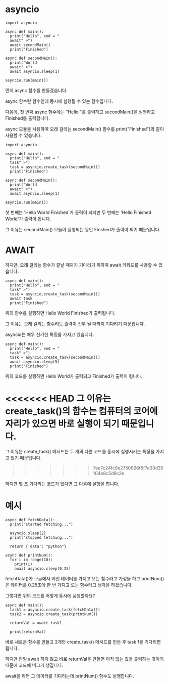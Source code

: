 # asyncio
```
import asyncio

async def main():
  print("Hello", end = "
  await" >")
  await secondMain()
  print("Finished")

async def secondMain():
  print("World
  await" >")
  await asyncio.sleep(1)

asyncio.run(main())
```

먼저 async 함수를 만들겠습니다.

async 함수란 함수인데 동시에 실행될 수 있는 함수입니다.

다음에, 첫 번째 async 함수에는 "Hello "를 출력하고 secondMain()을 실행하고 Finished를 출력합니다.

async 모듈을 사용하여 오래 걸리는 secondMain() 함수를 print("Finished")와 같이 사용할 수 있습니다.

```
import asyncio

async def main():
  print("Hello", end = "
  task" >")
  task = asyncio.create_task(secondMain())
  print("Finished")

async def secondMain():
  print("World
  await" >")
  await asyncio.sleep(1)

asyncio.run(main())
```

첫 번째는 'Hello World Finished'가 출력이 되지만 두 번째는 'Hello Finished World'가 출력이 됩니다.

그 이유는 secondMain() 모듈이 실행되는 동안 Finshed가 출력이 되기 때문입니다.

# AWAIT
하지만, 오래 걸리는 함수가 끝날 때까지 기다리기 위하여 await 키워드를 사용할 수 있습니다.

```
async def main():
  print("Hello", end = "
  task" >")
  task = asyncio.create_task(secondMain())
  await task
  print("Finished")
```

위의 함수를 실행하면 Hello World Finished가 출력됩니다.

그 이유는 오래 걸리는 함수라도 출력이 전부 될 때까지 기다리기 때문입니다.

asyncio는 매우 신기한 특징을 가지고 있습니다.

```
async def main():
  print("Hello", end = "
  task" >")
  task = asyncio.create_task(secondMain())
  await asyncio.sleep(5)
  print("Finished")
```

위의 코드를 실행하면 Hello World가 출력되고 Finished가 출력이 됩니다.

<<<<<<< HEAD
그 이유는 create_task()의 함수는 컴퓨터의 코어에 자리가 있으면 바로 실행이 되기 때문입니다.
=======
그 이유는 create_task() 메서드는 두 개의 다른 코드를 동시에 실행시키는 특징을 가지고 있기 때문입니다.
>>>>>>> 7ee7c24fc0e2750026f5f7e30d35104e8c5d9c2e

하지만 몇 초 기다리는 코드가 있다면 그 다음에 실행을 합니다.

# 예시
```
async def fetchData():
  print("started fetching...")

  asyncio.sleep(2)
  print("stopped fetching...")

  return {'data': "python"}

async def printNum():
  for i in range(10):
    print(i)
    await asyncio.sleep(0.25)
```

fetchData()가 구글에서 어떤 데이터를 가지고 오는 함수라고 가정을 하고 printNum()은 데이터를 0.25초에 한 번 가지고 오는 함수라고 생각을 하겠습니다.

그렇다면 위의 코드를 어떻게 동시에 실행할까요?

```
async def main():
  task1 = asyncio.create_task(fetchData())
  task2 = asyncio.create_task(printNum())

  returnVal = await task1

  print(returnVal)
```

바로 새로운 함수를 만들고 2개의 create_task() 메서드를 만든 후 task 1을 기다리면 됩니다.

하지만 만일 await 하지 않고 바로 returnVal을 만들면 아직 없는 값을 출력하는 것이기 때문에 코드에 버그가 생깁니다.

await을 하면 그 데이터를 기다리는데 printNum() 함수도 실행합니다.
